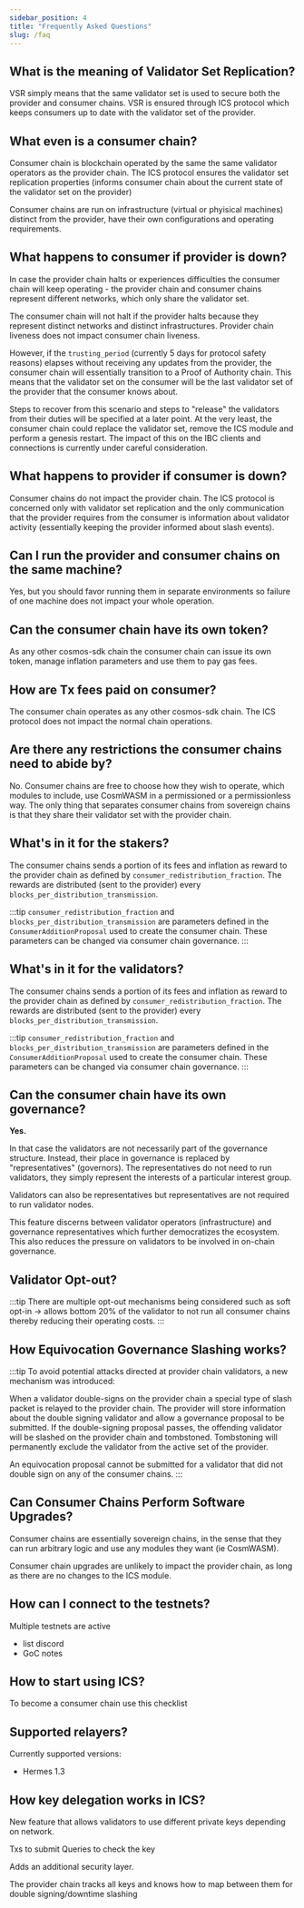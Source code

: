 ```yaml
---
sidebar_position: 4
title: "Frequently Asked Questions"
slug: /faq
---
```


## What is the meaning of Validator Set Replication?
VSR simply means that the same validator set is used to secure both the provider and consumer chains. VSR is ensured through ICS protocol which keeps consumers up to date with the validator set of the provider.

## What even is a consumer chain?

Consumer chain is blockchain operated by the same the same validator operators as the provider chain. The ICS protocol ensures the validator set replication properties (informs consumer chain about the current state of the validator set on the provider)

Consumer chains are run on infrastructure (virtual or phyisical machines) distinct from the provider, have their own configurations and operating requirements.

## What happens to consumer if provider is down?
In case the provider chain halts or experiences difficulties the consumer chain will keep operating - the provider chain and consumer chains represent different networks, which only share the validator set.

The consumer chain will not halt if the provider halts because they represent distinct networks and distinct infrastructures. Provider chain liveness does not impact consumer chain liveness.

However, if the `trusting_period` (currently 5 days for protocol safety reasons) elapses without receiving any updates from the provider, the consumer chain will essentially transition to a Proof of Authority chain.
This means that the validator set on the consumer will be the last validator set of the provider that the consumer knows about.

Steps to recover from this scenario and steps to "release" the validators from their duties will be specified at a later point.
At the very least, the consumer chain could replace the validator set, remove the ICS module and perform a genesis restart. The impact of this on the IBC clients and connections is currently under careful consideration.

## What happens to provider if consumer is down?
Consumer chains do not impact the provider chain.
The ICS protocol is concerned only with validator set replication and the only communication that the provider requires from the consumer is information about validator activity (essentially keeping the provider informed about slash events).

## Can I run the provider and consumer chains on the same machine?
Yes, but you should favor running them in separate environments so failure of one machine does not impact your whole operation.

## Can the consumer chain have its own token?
As any other cosmos-sdk chain the consumer chain can issue its own token, manage inflation parameters and use them to pay gas fees.

## How are Tx fees paid on consumer?
The consumer chain operates as any other cosmos-sdk chain. The ICS protocol does not impact the normal chain operations.

## Are there any restrictions the consumer chains need to abide by?
No. Consumer chains are free to choose how they wish to operate, which modules to include, use CosmWASM in a permissioned or a permissionless way.
The only thing that separates consumer chains from sovereign chains is that they share their validator set with the provider chain.

## What's in it for the stakers?
The consumer chains sends a portion of its fees and inflation as reward to the provider chain as defined by `consumer_redistribution_fraction`. The rewards are distributed (sent to the provider) every `blocks_per_distribution_transmission`.

:::tip
  `consumer_redistribution_fraction` and `blocks_per_distribution_transmission` are parameters defined in the `ConsumerAdditionProposal` used to create the consumer chain. These parameters can be changed via consumer chain governance.
:::

## What's in it for the validators?
The consumer chains sends a portion of its fees and inflation as reward to the provider chain as defined by `consumer_redistribution_fraction`. The rewards are distributed (sent to the provider) every `blocks_per_distribution_transmission`.

:::tip
  `consumer_redistribution_fraction` and `blocks_per_distribution_transmission` are parameters defined in the `ConsumerAdditionProposal` used to create the consumer chain. These parameters can be changed via consumer chain governance.
:::


## Can the consumer chain have its own governance?
**Yes.**

In that case the validators are not necessarily part of the governance structure. Instead, their place in governance is replaced by "representatives" (governors). The representatives do not need to run validators, they simply represent the interests of a particular interest group.

Validators can also be representatives but representatives are not required to run validator nodes.

This feature discerns between validator operators (infrastructure) and governance representatives which further democratizes the ecosystem. This also reduces the pressure on validators to be involved in on-chain governance.


## Validator Opt-out?
:::tip
There are multiple opt-out mechanisms being considered such as soft opt-in -> allows bottom 20% of the validator to not run all consumer chains thereby reducing their operating costs.
:::
## How Equivocation Governance Slashing works?
:::tip
To avoid potential attacks directed at provider chain validators, a new mechanism was introduced:

When a validator double-signs on the provider chain a special type of slash packet is relayed to the provider chain. The provider will store information about the double signing validator and allow a governance proposal to be submitted.
If the double-signing proposal passes, the offending validator will be slashed on the provider chain and tombstoned. Tombstoning will permanently exclude the validator from the active set of the provider.

An equivocation proposal cannot be submitted for a validator that did not double sign on any of the consumer chains.
:::
## Can Consumer Chains Perform Software Upgrades?
Consumer chains are essentially sovereign chains, in the sense that they can run arbitrary logic and use any modules they want (ie CosmWASM).

Consumer chain upgrades are unlikely to impact the provider chain, as long as there are no changes to the ICS module.

## How can I connect to the testnets?
Multiple testnets are active
- list discord
- GoC notes

## How to start using ICS?
To become a consumer chain use this checklist

## Supported relayers?
Currently supported versions:
- Hermes 1.3

## How key delegation works in ICS?
New feature that allows validators to use different private keys depending on network.

Txs to submit
Queries to check the key

Adds an additional security layer.

The provider chain tracks all keys and knows how to map between them for double signing/downtime slashing
